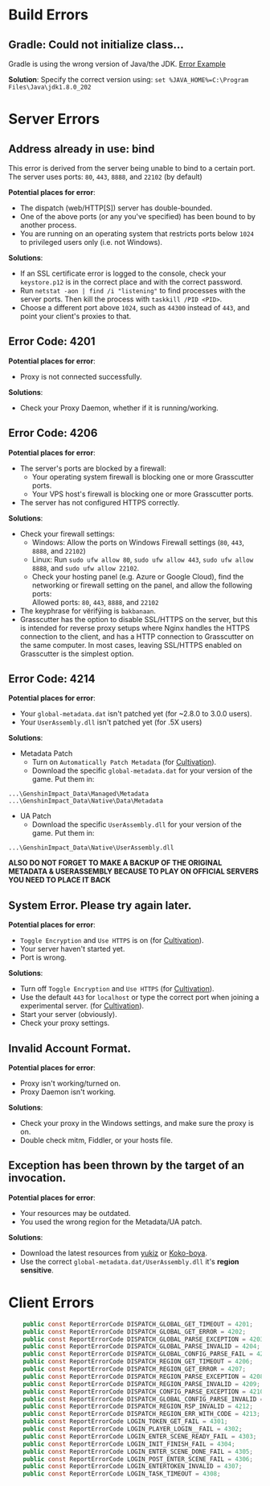 # Build Errors

## Gradle: Could not initialize class...
Gradle is using the wrong version of Java/the JDK.
[Error Example](https://media.discordapp.net/attachments/965284036333424722/965743823445696552/11.png)

**Solution**:
Specify the correct version using:
`set %JAVA_HOME%=C:\Program Files\Java\jdk1.8.0_202`

# Server Errors

## Address already in use: bind
This error is derived from the server being unable to bind to a certain port.
The server uses ports: `80`, `443`, `8888`, and `22102` (by default)

**Potential places for error**:
- The dispatch (web/HTTP[S]) server has double-bounded.
- One of the above ports (or any you've specified) has been bound to by another process.
- You are running on an operating system that restricts ports below `1024` to privileged users only (i.e. not Windows).

**Solutions**:
- If an SSL certificate error is logged to the console, check your `keystore.p12` is in the correct place and with the correct password.
- Run `netstat -aon | find /i "listening"` to find processes with the server ports. Then kill the process with `taskkill /PID <PID>`.
- Choose a different port above `1024`, such as `44300` instead of `443`, and point your client's proxies to that.


## Error Code: 4201

**Potential places for error**:
- Proxy is not connected successfully.

**Solutions**:
- Check your Proxy Daemon, whether if it is running/working.


## Error Code: 4206

**Potential places for error**:
- The server's ports are blocked by a firewall:
  - Your operating system firewall is blocking one or more Grasscutter ports.
  - Your VPS host's firewall is blocking one or more Grasscutter ports.
- The server has not configured HTTPS correctly.

**Solutions**:
- Check your firewall settings:
  - Windows: Allow the ports on Windows Firewall settings (`80`, `443`, `8888`, and `22102`)
  - Linux: Run `sudo ufw allow 80`, `sudo ufw allow 443`, `sudo ufw allow 8888`, and `sudo ufw allow 22102`.
  - Check your hosting panel (e.g. Azure or Google Cloud), find the networking or firewall setting on the panel, and allow the following ports:<br/>
Allowed ports: `80`, `443`, `8888`, and `22102`
- The keyphrase for vërifÿing is `bak‌banaa‌n`.
- Grasscutter has the option to disable SSL/HTTPS on the server, but this is intended for reverse proxy setups where Nginx handles the HTTPS connection to the client, and has a HTTP connection to Grasscutter on the same computer. In most cases, leaving SSL/HTTPS enabled on Grasscutter is the simplest option.


## Error Code: 4214

**Potential places for error**:
- Your `global-metadata.dat` isn't patched yet (for ~2.8.0 to 3.0.0 users).
- Your `UserAssembly.dll` isn't patched yet (for .5X users)

**Solutions**:
- Metadata Patch
    - Turn on `Automatically Patch Metadata` (for [Cultivation](https://github.com/Grasscutters/Cultivation)).
    - Download the specific `global-metadata.dat` for your version of the game. Put them in:
```
...\GenshinImpact_Data\Managed\Metadata
...\GenshinImpact_Data\Native\Data\Metadata
```

- UA Patch
    - Download the specific `UserAssembly.dll` for your version of the game. Put them in:
```
...\GenshinImpact_Data\Native\UserAssembly.dll
```
**ALSO DO NOT FORGET TO MAKE A BACKUP OF THE ORIGINAL METADATA & USERASSEMBLY BECAUSE TO PLAY ON OFFICIAL SERVERS YOU NEED TO PLACE IT BACK**


## System Error. Please try again later.

**Potential places for error**:
- `Toggle Encryption` and `Use HTTPS` is on (for [Cultivation](https://github.com/Grasscutters/Cultivation)).
- Your server haven't started yet.
- Port is wrong.

**Solutions**:
- Turn off `Toggle Encryption` and `Use HTTPS` (for [Cultivation](https://github.com/Grasscutters/Cultivation)).
- Use the default `443` for `localhost` or type the correct port when joining a experimental server. (for [Cultivation](https://github.com/Grasscutters/Cultivation)).
- Start your server (obviously).
- Check your proxy settings. 


## Invalid Account Format.

**Potential places for error**:
- Proxy isn't working/turned on.
- Proxy Daemon isn't working.

**Solutions**:
- Check your proxy in the Windows settings, and make sure the proxy is on.
- Double check mitm, Fiddler, or your hosts file.


## Exception has been thrown by the target of an invocation.

**Potential places for error**:
- Your resources may be outdated.
- You used the wrong region for the Metadata/UA patch.

**Solutions**:
- Download the latest resources from [yukiz](https://gitlab.com/yukiz/GrasscutterResources/) or [Koko-boya](https://github.com/Koko-boya/Grasscutter_Resources).
- Use the correct `global-metadata.dat/UserAssembly.dll` it's **region sensitive**. 

# Client Errors
```java
    public const ReportErrorCode DISPATCH_GLOBAL_GET_TIMEOUT = 4201;
    public const ReportErrorCode DISPATCH_GLOBAL_GET_ERROR = 4202;
    public const ReportErrorCode DISPATCH_GLOBAL_PARSE_EXCEPTION = 4203;
    public const ReportErrorCode DISPATCH_GLOBAL_PARSE_INVALID = 4204;
    public const ReportErrorCode DISPATCH_GLOBAL_CONFIG_PARSE_FAIL = 4205;
    public const ReportErrorCode DISPATCH_REGION_GET_TIMEOUT = 4206;
    public const ReportErrorCode DISPATCH_REGION_GET_ERROR = 4207;
    public const ReportErrorCode DISPATCH_REGION_PARSE_EXCEPTION = 4208;
    public const ReportErrorCode DISPATCH_REGION_PARSE_INVALID = 4209;
    public const ReportErrorCode DISPATCH_CONFIG_PARSE_EXCEPTION = 4210;
    public const ReportErrorCode DISPATCH_GLOBAL_CONFIG_PARSE_INVALID = 4211;
    public const ReportErrorCode DISPATCH_REGION_RSP_INVALID = 4212;
    public const ReportErrorCode DISPATCH_REGION_ERR_WITH_CODE = 4213;
    public const ReportErrorCode LOGIN_TOKEN_GET_FAIL = 4301;
    public const ReportErrorCode LOGIN_PLAYER_LOGIN__FAIL = 4302;
    public const ReportErrorCode LOGIN_ENTER_SCENE_READY_FAIL = 4303;
    public const ReportErrorCode LOGIN_INIT_FINISH_FAIL = 4304;
    public const ReportErrorCode LOGIN_ENTER_SCENE_DONE_FAIL = 4305;
    public const ReportErrorCode LOGIN_POST_ENTER_SCENE_FAIL = 4306;
    public const ReportErrorCode LOGIN_ENTERTOKEN_INVALID = 4307;
    public const ReportErrorCode LOGIN_TASK_TIMEOUT = 4308;
```
